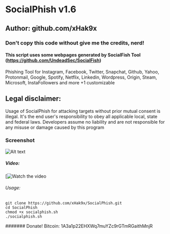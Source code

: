 # SocialPhish v1.6
## Author: github.com/xHak9x
### Don't copy this code without give me the credits, nerd! 
#### This script uses some webpages generated by SocialFish Tool (https://github.com/UndeadSec/SocialFish)


Phishing Tool for Instagram, Facebook, Twitter, Snapchat, Github, Yahoo, Protonmail, Google, Spotify, Netflix, Linkedin, Wordpress, Origin, Steam, Microsoft, InstaFollowers and more +1 customizable

## Legal disclaimer:
Usage of SocialPhish for attacking targets without prior mutual consent is illegal. It's the end user's responsibility to obey all applicable local, state and federal laws. Developers assume no liability and are not responsible for any misuse or damage caused by this program 

### Screenshot
![Alt text](https://image.ibb.co/nhdEwK/phish.png "SocialPhish")

##### Video:
[![Watch the video](https://youtu.be/t5DbgrmL680 "SocialPhish")

###### Usage:
```
git clone https://github.com/xHak9x/SocialPhish.git
cd SocialPhish
chmod +x socialphish.sh
./socialphish.sh
```

####### Donate! 
Bitcoin: 1A3a1p22EHXWq7muYZc9rGTmRGaithMnjR
